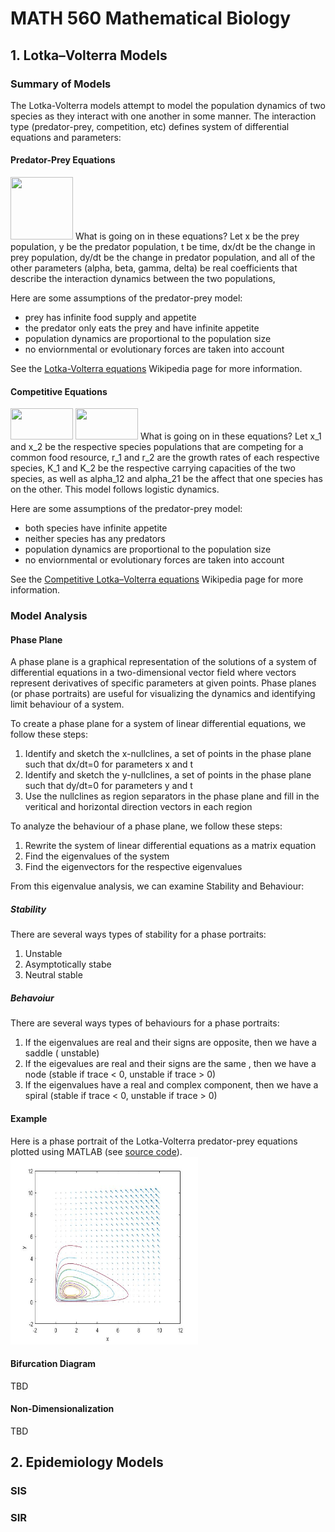 # MATH 560 Mathematical Biology

## 1. Lotka–Volterra Models

### Summary of Models
The Lotka-Volterra models attempt to model the population dynamics of two species as they interact with one another in some manner. The interaction type (predator-prey, competition, etc) defines system of differential equations and parameters:

#### Predator-Prey Equations 
<img src="https://wikimedia.org/api/rest_v1/media/math/render/svg/eba353633616971f427b13e175bfbdb1b99bcff0" width="100" height="100" />
What is going on in these equations? Let x be the prey population, y be the predator population, t be time, dx/dt be the change in prey population, dy/dt be the change in predator population, and all of the other parameters (alpha, beta, gamma, delta) be real coefficients that describe the interaction dynamics between the two populations,

Here are some assumptions of the predator-prey model:
- prey has infinite food supply and appetite 
- the predator only eats the prey and have infinite appetite
- population dynamics are proportional to the population size
- no enviornmental or evolutionary forces are taken into account

See the [Lotka-Volterra equations](https://en.wikipedia.org/wiki/Lotka%E2%80%93Volterra_equations) Wikipedia page for more information.

#### Competitive Equations
<img src="https://wikimedia.org/api/rest_v1/media/math/render/svg/88c6f3f6a241ba6398452e1ffecff0aed08431ea" width="100" height="50" />
<img src="https://wikimedia.org/api/rest_v1/media/math/render/svg/6240f4e238c336bc507d73836c5a4104ccf54fc8" width="100" height="50" />
What is going on in these equations? Let x_1 and x_2 be the respective species populations that are competing for a common food resource, r_1 and r_2 are the growth rates of each respective species, K_1 and K_2 be the respective carrying capacities of the two species, as well as alpha_12 and alpha_21 be the affect that one species has on the other. This model follows logistic dynamics.

Here are some assumptions of the predator-prey model:
- both species have infinite appetite 
- neither species has any predators
- population dynamics are proportional to the population size
- no enviornmental or evolutionary forces are taken into account

See the [Competitive Lotka–Volterra equations](https://en.wikipedia.org/wiki/Competitive_Lotka%E2%80%93Volterra_equations) Wikipedia page for more information.

### Model Analysis

#### Phase Plane 

A phase plane is a graphical representation of the solutions of a system of differential equations in a two-dimensional vector field where vectors represent derivatives of specific parameters at given points. Phase planes (or phase portraits) are useful for visualizing the dynamics and identifying limit behaviour of a system. 

To create a phase plane for a system of linear differential equations, we follow these steps:
1. Identify and sketch the x-nullclines, a set of points in the phase plane such that dx/dt=0 for parameters x and t
2. Identify and sketch the y-nullclines, a set of points in the phase plane such that dy/dt=0 for parameters y and t
3. Use the nullclines as region separators in the phase plane and fill in the veritical and horizontal direction vectors in each region 

To analyze the behaviour of a phase plane, we follow these steps:
1. Rewrite the system of linear differential equations as a matrix equation 
2. Find the eigenvalues of the system
3. Find the eigenvectors for the respective eigenvalues

From this eigenvalue analysis, we can examine Stability and Behaviour:

##### Stability
There are several ways types of stability for a phase portraits:
1. Unstable
2. Asymptotically stabe
3. Neutral stable

##### Behavoiur
There are several ways types of behaviours for a phase portraits:
1. If the eigenvalues are real and their signs are opposite, then we have a saddle ( unstable) 
2. If the eigevalues are real and their signs are the same , then we have a node (stable if trace < 0, unstable if trace > 0) 
3. If the eigenvalues have a real and complex component, then we have a spiral (stable if trace < 0, unstable if trace > 0)

#### Example
Here is a phase portrait of the Lotka-Volterra predator-prey equations plotted using MATLAB (see [source code](https://github.com/mattfaltyn/MATH-560/blob/main/lotka/lotka2.m)).
<img src="https://github.com/mattfaltyn/MATH-560/blob/main/lotka/phase_plane.jpg" width="300" height="300" />

#### Bifurcation Diagram 
TBD

#### Non-Dimensionalization
TBD

## 2. Epidemiology Models
### SIS

### SIR

